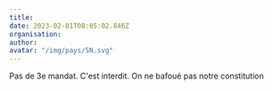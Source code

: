 ```yaml
---
title: 
date: 2023-02-01T08:05:02.846Z
organisation: 
author: 
avatar: "/img/pays/SN.svg"
---
```


Pas de 3e mandat. C'est interdit. On ne bafoué pas notre constitution